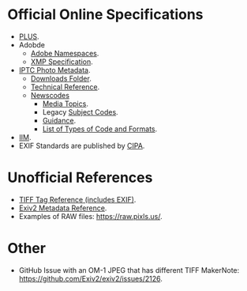 # Official Online Specifications

* [PLUS](http://ns.useplus.org/LDF/ldf-XMPSpecification).
* Adobde
  * [Adobe Namespaces](https://github.com/adobe/xmp-docs/blob/master/XMPNamespaces).
  * [XMP Specification](https://github.com/adobe/xmp-docs/tree/master/XMPSpecifications).
* [IPTC Photo Metadata](https://www.iptc.org/standards/photo-metadata/iptc-standard/).
  * [Downloads Folder](https://iptc.org/std/photometadata/specification/).
  * [Technical Reference](https://iptc.org/std/photometadata/documentation/techreference/).
  * [Newscodes](https://www.iptc.org/standards/newscodes/)
    * [Media Topics](https://www.iptc.org/std/NewsCodes/treeview/mediatopic/mediatopic-en-GB.html).
    * Legacy [Subject Codes](https://cv.iptc.org/newscodes/subjectcode/).
    * [Guidance](https://www.iptc.org/std/NewsCodes/guidelines/).
    * [List of Types of Code and Formats](https://www.iptc.org/std/NewsCodes/guidelines/#_descriptive_newscodes).
* [IIM](https://www.iptc.org/standards/iim/).
* EXIF Standards are published by [CIPA](https://www.cipa.jp/e/std/std-sec.html).


# Unofficial References

* [TIFF Tag Reference (includes EXIF)](https://www.awaresystems.be/imaging/tiff/tifftags.html).
* [Exiv2 Metadata Reference](https://exiv2.org/metadata.html).
* Examples of RAW files: <https://raw.pixls.us/>.


# Other

* GitHub Issue with an OM-1 JPEG that has different TIFF MakerNote: <https://github.com/Exiv2/exiv2/issues/2126>.
